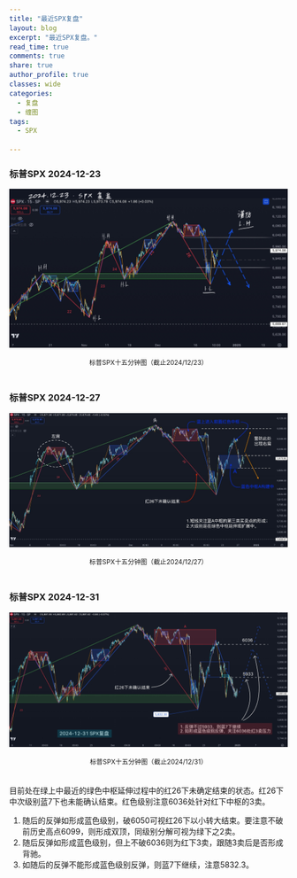 ```yaml
---
title: "最近SPX复盘"
layout: blog
excerpt: "最近SPX复盘。"
read_time: true
comments: true
share: true
author_profile: true
classes: wide
categories:
  - 复盘
  - 缠图
tags:
  - SPX

---
```


### 标普SPX 2024-12-23

![SPX标普20241223](/assets/images/2024b/SPX-20241223-m15-c.jpg)
<small><center>标普SPX十五分钟图（截止2024/12/23）</center></small>　

### 标普SPX 2024-12-27

![SPX标普20241223](/assets/images/2024b/SPX-20241227-m15-c.jpeg)
<small><center>标普SPX十五分钟图（截止2024/12/27）</center></small>　

### 标普SPX 2024-12-31

![SPX标普20241223](/assets/images/2024b/SPX-20241231-m15-c.jpeg)
<small><center>标普SPX十五分钟图（截止2024/12/31）</center></small>　

目前处在绿上中最近的绿色中枢延伸过程中的红26下未确定结束的状态。红26下中次级别蓝7下也未能确认结束。红色级别注意6036处针对红下中枢的3卖。

1. 随后的反弹如形成蓝色级别，破6050可视红26下以小转大结束。要注意不破前历史高点6099，则形成双顶，同级别分解可视为绿下之2卖。
2. 随后反弹如形成蓝色级别，但上不破6036则为红下3卖，跟随3卖后是否形成背驰。
3. 如随后的反弹不能形成蓝色级别反弹，则蓝7下继续，注意5832.3。

